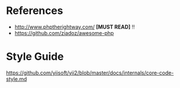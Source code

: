 # References

- http://www.phptherightway.com/ **[MUST READ]** :bangbang:
- https://github.com/ziadoz/awesome-php

# Style Guide

https://github.com/yiisoft/yii2/blob/master/docs/internals/core-code-style.md
